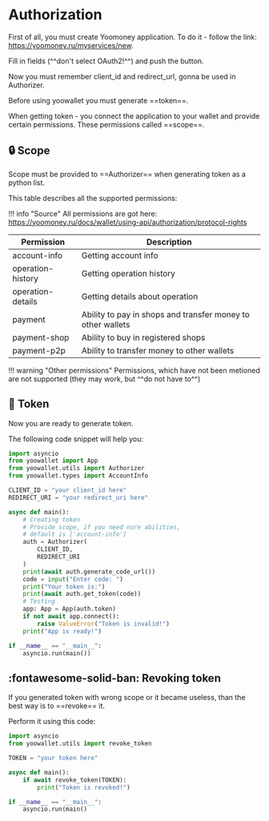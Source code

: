 # Authorization
First of all, you must create Yoomoney application.
To do it - follow the link: <https://yoomoney.ru/myservices/new>.

Fill in fields (^^don't select OAuth2!^^) and push the button.

Now you must remember client_id and redirect_url, gonna be used
in Authorizer.

Before using yoowallet you must generate ==token==.

When getting token - you connect the application to your wallet and provide
certain permissions. These permissions called ==scope==.

## :lock: Scope
Scope must be provided to ==Authorizer== when generating token as a python list.

This table describes all the supported permissions:

!!! info "Source"
	All permissions are got here:
	<https://yoomoney.ru/docs/wallet/using-api/authorization/protocol-rights>

| Permission        | Description                                                 |
|-------------------|-------------------------------------------------------------|
| account-info      | Getting account info                                        |
| operation-history | Getting operation history                                   |
| operation-details | Getting details about operation                             |
| payment           | Ability to pay in shops and transfer money to other wallets |
| payment-shop      | Ability to buy in registered shops                          |
| payment-p2p       | Ability to transfer money to other wallets                  |

!!! warning "Other permissions"
	Permissions, which have not been metioned
	are not supported (they may work, but ^^do not have to^^)

## :key: Token
Now you are ready to generate token.

The following code snippet will help you:
```python
import asyncio
from yoowallet import App
from yoowallet.utils import Authorizer
from yoowallet.types import AccountInfo

CLIENT_ID = "your client_id here"
REDIRECT_URI = "your redirect_uri here"

async def main():
	# Creating token
	# Provide scope, if you need nore abilities,
	# default is ['account-info']
    auth = Authorizer(
    	CLIENT_ID,
    	REDIRECT_URI
    )
    print(await auth.generate_code_url())
    code = input("Enter code: ")
    print("Your token is:")
    print(await auth.get_token(code))
    # Testing
    app: App = App(auth.token)
    if not await app.connect():
        raise ValueError("Token is invalid!")
    print("App is ready!")

if __name__ == "__main__":
    asyncio.run(main())
```

## :fontawesome-solid-ban: Revoking token
If you generated token with wrong scope or it became useless, 
than the best way is to ==revoke== it.

Perform it using this code:
```python
import asyncio
from yoowallet.utils import revoke_token

TOKEN = "your token here"

async def main():
    if await revoke_token(TOKEN):
        print("Token is revoked!")

if __name__ == "__main__":
    asyncio.run(main()
```
